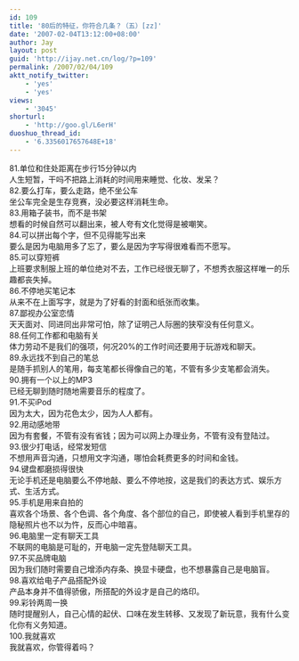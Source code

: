 ```yaml
---
id: 109
title: '80后的特征，你符合几条？（五）[zz]'
date: '2007-02-04T13:12:00+08:00'
author: Jay
layout: post
guid: 'http://ijay.net.cn/log/?p=109'
permalink: /2007/02/04/109
aktt_notify_twitter:
    - 'yes'
    - 'yes'
views:
    - '3045'
shorturl:
    - 'http://goo.gl/L6erH'
duoshuo_thread_id:
    - '6.3356017657648E+18'
---
```


81.单位和住处距离在步行15分钟以内<br />人生短暂，干吗不把路上消耗的时间用来睡觉、化妆、发呆？<br />82.要么打车，要么走路，绝不坐公车<br />坐公车完全是生存竞赛，没必要这样消耗生命。<br />83.用箱子装书，而不是书架<br />想看的时候自然可以翻出来，被人夸有文化觉得是被嘲笑。<br />84.可以拼出每个字，但不见得能写出来<br />要么是因为电脑用多了忘了，要么是因为字写得很难看而不愿写。<br />85.可以穿短裤<br />上班要求制服上班的单位绝对不去，工作已经很无聊了，不想秀衣服这样唯一的乐趣都丧失掉。<br />86.不停地买笔记本<br />从来不在上面写字，就是为了好看的封面和纸张而收集。<br />87.鄙视办公室恋情<br />天天面对、同进同出非常可怕，除了证明己人际圈的狭窄没有任何意义。<br />88.任何工作都和电脑有关<br />体力劳动不是我们的强项，何况20%的工作时间还要用于玩游戏和聊天。<br />89.永远找不到自己的笔总<br />是随手抓别人的笔用，每支笔都长得像自己的笔，不管有多少支笔都会消失。<br />90.拥有一个以上的MP3<br />已经无聊到随时随地需要音乐的程度了。<br />91.不买iPod<br />因为太大，因为花色太少，因为人人都有。<br />92.用动感地带<br />因为有套餐，不管有没有省钱；因为可以网上办理业务，不管有没有登陆过。<br />93.很少打电话，经常发短信<br />不想用声音沟通，只想用文字沟通，哪怕会耗费更多的时间和金钱。<br />94.键盘都磨损得很快<br />无论手机还是电脑要么不停地敲、要么不停地按，这是我们的表达方式、娱乐方式、生活方式。<br />95.手机是用来自拍的<br />喜欢各个场景、各个色调、各个角度、各个部位的自己，即使被人看到手机里存的隐秘照片也不以为忤，反而心中暗喜。<br />96.电脑里一定有聊天工具<br />不联网的电脑是可耻的，开电脑一定先登陆聊天工具。<br />97.不买品牌电脑<br />因为我们随时需要自己增添内存条、换显卡硬盘，也不想暴露自己是电脑盲。<br />98.喜欢给电子产品搭配外设<br />产品本身并不值得骄傲，所搭配的外设才是自己的烙印。<br />99.彩铃两周一换<br />随时提醒别人，自己心情的起伏、口味在发生转移、又发现了新玩意，我有什么变化你有义务知道。<br />100.我就喜欢<br />我就喜欢，你管得着吗？<br />